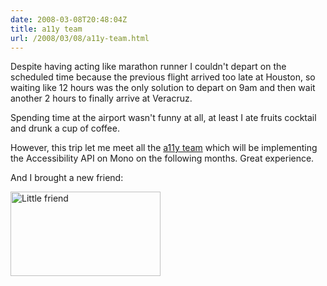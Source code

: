 ```yaml
---
date: 2008-03-08T20:48:04Z
title: a11y team
url: /2008/03/08/a11y-team.html
---
```


<p>Despite having acting like marathon runner I couldn't depart on the scheduled time because the previous flight arrived too late at Houston, so waiting like 12 hours was the only solution to depart on 9am and then wait another 2 hours to finally arrive at Veracruz. </p>
<p>Spending time at the airport wasn't funny at all, at least I ate fruits cocktail and drunk a cup of coffee.</p>
<p>However, this trip let me meet all the <a href="http://www.mono-project.com/Accessibility:_Team">a11y team</a> which will be implementing the Accessibility API on Mono on the following months. Great experience.</p>
<p>And I brought a new friend:</p>
<p><a href="http://www.flickr.com/photos/mariocarrion/2342378004/" title="Little friend by Mario CarriÃ³n, on Flickr"><img src="http://farm3.static.flickr.com/2357/2342378004_5d0a3c4c18_m.jpg" width="240" height="135" alt="Little friend" /></a></p>
